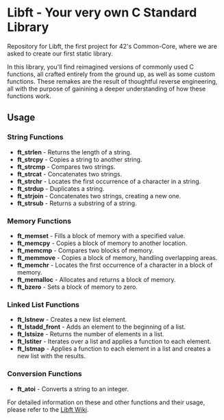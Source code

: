 # Libft - Your very own C Standard Library
Repository for Libft, the first project for 42's Common-Core, where we are asked to create our first static library.

In this library, you'll find reimagined versions of commonly used C functions, all crafted entirely from the ground up, as well as some custom functions. 
These remakes are the result of thoughtful reverse engineering, all with the purpose of gainining a deeper understanding of how these functions work.

<h2>Usage</h2>

<h3>String Functions</h3>
<ul>
    <li><strong>ft_strlen</strong> - Returns the length of a string.</li>
    <li><strong>ft_strcpy</strong> - Copies a string to another string.</li>
    <li><strong>ft_strcmp</strong> - Compares two strings.</li>
    <li><strong>ft_strcat</strong> - Concatenates two strings.</li>
    <li><strong>ft_strchr</strong> - Locates the first occurrence of a character in a string.</li>
    <li><strong>ft_strdup</strong> - Duplicates a string.</li>
    <li><strong>ft_strjoin</strong> - Concatenates two strings, creating a new one.</li>
    <li><strong>ft_strsub</strong> - Returns a substring of a string.</li>
</ul>

<h3>Memory Functions</h3>
<ul>
    <li><strong>ft_memset</strong> - Fills a block of memory with a specified value.</li>
    <li><strong>ft_memcpy</strong> - Copies a block of memory to another location.</li>
    <li><strong>ft_memcmp</strong> - Compares two blocks of memory.</li>
    <li><strong>ft_memmove</strong> - Copies a block of memory, handling overlapping areas.</li>
    <li><strong>ft_memchr</strong> - Locates the first occurrence of a character in a block of memory.</li>
    <li><strong>ft_memalloc</strong> - Allocates and returns a block of memory.</li>
    <li><strong>ft_bzero</strong> - Sets a block of memory to zero.</li>
</ul>

<h3>Linked List Functions</h3>
<ul>
    <li><strong>ft_lstnew</strong> - Creates a new list element.</li>
    <li><strong>ft_lstadd_front</strong> - Adds an element to the beginning of a list.</li>
    <li><strong>ft_lstsize</strong> - Returns the number of elements in a list.</li>
    <li><strong>ft_lstiter</strong> - Iterates over a list and applies a function to each element.</li>
    <li><strong>ft_lstmap</strong> - Applies a function to each element in a list and creates a new list with the results.</li>
</ul>

<h3>Conversion Functions</h3>
<ul>
    <li><strong>ft_atoi</strong> - Converts a string to an integer.</li>
</ul>

<p>For detailed information on these and other functions and their usage, please refer to the <a href="https://github.com/Kelho0812/libft/wiki">Libft Wiki</a>.</p>
